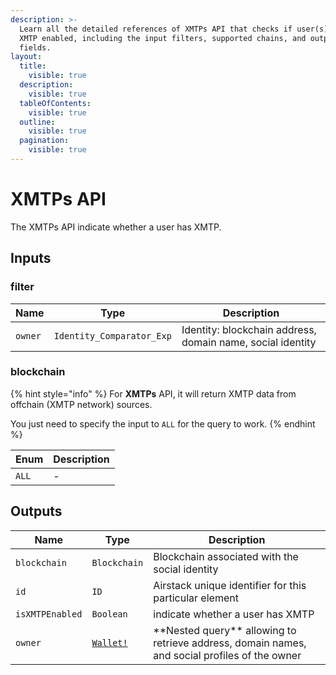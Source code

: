 ```yaml
---
description: >-
  Learn all the detailed references of XMTPs API that checks if user(s) have
  XMTP enabled, including the input filters, supported chains, and output
  fields.
layout:
  title:
    visible: true
  description:
    visible: true
  tableOfContents:
    visible: true
  outline:
    visible: true
  pagination:
    visible: true
---
```


# XMTPs API

The XMTPs API indicate whether a user has XMTP.

## Inputs

### filter

| Name    | Type                      | Description                                                |
| ------- | ------------------------- | ---------------------------------------------------------- |
| `owner` | `Identity_Comparator_Exp` | Identity: blockchain address, domain name, social identity |

### blockchain

{% hint style="info" %}
For **XMTPs** API, it will return XMTP data from offchain (XMTP network) sources.

You just need to specify the input to `ALL` for the query to work.
{% endhint %}

| Enum  | Description |
| ----- | ----------- |
| `ALL` | -           |

## Outputs

| Name            | Type                       | Description                                                                                       |
| --------------- | -------------------------- | ------------------------------------------------------------------------------------------------- |
| `blockchain`    | `Blockchain`               | Blockchain associated with the social identity                                                    |
| `id`            | `ID`                       | Airstack unique identifier for this particular element                                            |
| `isXMTPEnabled` | `Boolean`                  | indicate whether a user has XMTP                                                                  |
| `owner`         | [`Wallet!`](wallet-api.md) | \*\*Nested query\*\* allowing to retrieve address, domain names, and social profiles of the owner |
